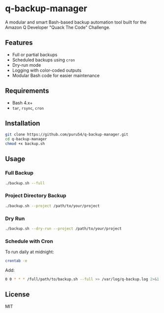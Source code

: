 # q-backup-manager

A modular and smart Bash-based backup automation tool built for the Amazon Q Developer "Quack The Code" Challenge.

## Features

- Full or partial backups
- Scheduled backups using `cron`
- Dry-run mode
- Logging with color-coded outputs
- Modular Bash code for easier maintenance

## Requirements

- Bash 4.x+
- `tar`, `rsync`, `cron`

## Installation

```bash
git clone https://github.com/puru54/q-backup-manager.git
cd q-backup-manager
chmod +x backup.sh
```

## Usage

### Full Backup

```bash
./backup.sh --full
```

### Project Directory Backup

```bash
./backup.sh --project /path/to/your/project
```

### Dry Run

```bash
./backup.sh --dry-run --project /path/to/your/project
```

### Schedule with Cron

To run daily at midnight:

```bash
crontab -e
```

Add:

```bash
0 0 * * * /full/path/to/backup.sh --full >> /var/log/q-backup.log 2>&1
```

## License

MIT
